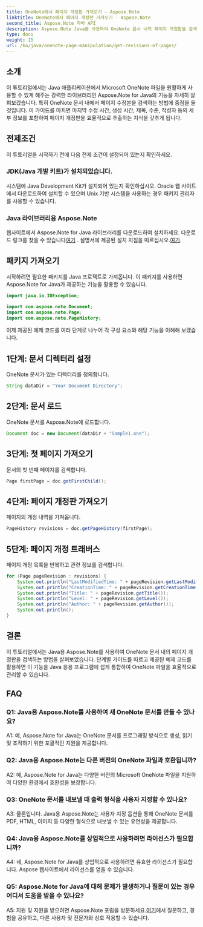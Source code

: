 ```yaml
---
title: OneNote에서 페이지 개정판 가져오기 - Aspose.Note
linktitle: OneNote에서 페이지 개정판 가져오기 - Aspose.Note
second_title: Aspose.Note 자바 API
description: Aspose.Note Java를 사용하여 OneNote 문서 내의 페이지 개정판을 검색하는 방법을 알아보세요. 효율적인 문서 관리를 위해 이를 Java 앱에 통합하세요.
type: docs
weight: 15
url: /ko/java/onenote-page-manipulation/get-revisions-of-pages/
---
```

## 소개

이 튜토리얼에서는 Java 애플리케이션에서 Microsoft OneNote 파일을 원활하게 사용할 수 있게 해주는 강력한 라이브러리인 Aspose.Note for Java의 기능을 자세히 살펴보겠습니다. 특히 OneNote 문서 내에서 페이지 수정본을 검색하는 방법에 중점을 둘 것입니다. 이 가이드를 마치면 마지막 수정 시간, 생성 시간, 제목, 수준, 작성자 등의 세부 정보를 포함하여 페이지 개정판을 효율적으로 추출하는 지식을 갖추게 됩니다.

## 전제조건

이 튜토리얼을 시작하기 전에 다음 전제 조건이 설정되어 있는지 확인하세요.

### JDK(Java 개발 키트)가 설치되었습니다.

시스템에 Java Development Kit가 설치되어 있는지 확인하십시오. Oracle 웹 사이트에서 다운로드하여 설치할 수 있으며 Unix 기반 시스템을 사용하는 경우 패키지 관리자를 사용할 수 있습니다.

### Java 라이브러리용 Aspose.Note

 웹사이트에서 Aspose.Note for Java 라이브러리를 다운로드하여 설치하세요. 다운로드 링크를 찾을 수 있습니다[여기](https://releases.aspose.com/note/java/) . 설명서에 제공된 설치 지침을 따르십시오.[여기](https://reference.aspose.com/note/java/).

## 패키지 가져오기

시작하려면 필요한 패키지를 Java 프로젝트로 가져옵니다. 이 패키지를 사용하면 Aspose.Note for Java가 제공하는 기능을 활용할 수 있습니다.

```java
import java.io.IOException;

import com.aspose.note.Document;
import com.aspose.note.Page;
import com.aspose.note.PageHistory;
```

이제 제공된 예제 코드를 여러 단계로 나누어 각 구성 요소와 해당 기능을 이해해 보겠습니다.

## 1단계: 문서 디렉터리 설정

OneNote 문서가 있는 디렉터리를 정의합니다.

```java
String dataDir = "Your Document Directory";
```

## 2단계: 문서 로드

OneNote 문서를 Aspose.Note에 로드합니다.

```java
Document doc = new Document(dataDir + "Sample1.one");
```

## 3단계: 첫 페이지 가져오기

문서의 첫 번째 페이지를 검색합니다.

```java
Page firstPage = doc.getFirstChild();
```

## 4단계: 페이지 개정판 가져오기

페이지의 개정 내역을 가져옵니다.

```java
PageHistory revisions = doc.getPageHistory(firstPage);
```

## 5단계: 페이지 개정 트래버스

페이지 개정 목록을 반복하고 관련 정보를 검색합니다.

```java
for (Page pageRevision : revisions) {
    System.out.println("LastModifiedTime: " + pageRevision.getLastModifiedTime());
    System.out.println("CreationTime: " + pageRevision.getCreationTime());
    System.out.println("Title: " + pageRevision.getTitle());
    System.out.println("Level: " + pageRevision.getLevel());
    System.out.println("Author: " + pageRevision.getAuthor());
    System.out.println();
}
```

## 결론

이 튜토리얼에서는 Java용 Aspose.Note를 사용하여 OneNote 문서 내의 페이지 개정판을 검색하는 방법을 살펴보았습니다. 단계별 가이드를 따르고 제공된 예제 코드를 활용하면 이 기능을 Java 응용 프로그램에 쉽게 통합하여 OneNote 파일을 효율적으로 관리할 수 있습니다.

## FAQ

### Q1: Java용 Aspose.Note를 사용하여 새 OneNote 문서를 만들 수 있나요?

A1: 예, Aspose.Note for Java는 OneNote 문서를 프로그래밍 방식으로 생성, 읽기 및 조작하기 위한 포괄적인 지원을 제공합니다.

### Q2: Java용 Aspose.Note는 다른 버전의 OneNote 파일과 호환됩니까?

A2: 예, Aspose.Note for Java는 다양한 버전의 Microsoft OneNote 파일을 지원하여 다양한 환경에서 호환성을 보장합니다.

### Q3: OneNote 문서를 내보낼 때 출력 형식을 사용자 지정할 수 있나요?

A3: 물론입니다. Java용 Aspose.Note는 사용자 지정 옵션을 통해 OneNote 문서를 PDF, HTML, 이미지 등 다양한 형식으로 내보낼 수 있는 유연성을 제공합니다.

### Q4: Java용 Aspose.Note를 상업적으로 사용하려면 라이선스가 필요합니까?

A4: 네, Aspose.Note for Java를 상업적으로 사용하려면 유효한 라이선스가 필요합니다. Aspose 웹사이트에서 라이선스를 얻을 수 있습니다.

### Q5: Aspose.Note for Java에 대해 문제가 발생하거나 질문이 있는 경우 어디서 도움을 받을 수 있나요?

 A5: 지원 및 지원을 받으려면 Aspose.Note 포럼을 방문하세요.[여기](https://forum.aspose.com/c/note/28)에서 질문하고, 경험을 공유하고, 다른 사용자 및 전문가와 상호 작용할 수 있습니다.